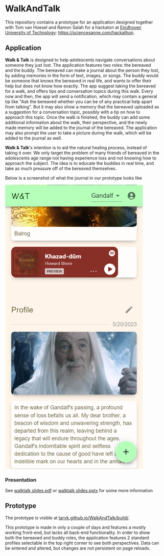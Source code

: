 # WalkAndTalk

This repository contains a prototype for an application designed together with Tom van Hoesel and Ramon Salah for a hackaton at [Eindhoven University of Technology](https://www.tue.nl/en/): https://sciencesanne.com/hackathon.

## Application

**Walk & Talk** is designed to help adolescents navigate conversations about someone they just lost. The application features two roles: the bereaved and the buddy. The bereaved can make a journal about the person they lost, by adding memories in the form of text, images, or songs. The buddy would be someone that knows the bereaved in real life, and wants to offer their help but does not know how exactly. The app suggest taking the bereaved for a walk, and offers tips and conversation topics during this walk. Every now and then, the app will send a notification, which may contain a general tip like "Ask the bereaved whether you can be of any practical help apart from talking". But it may also show a memory that the bereaved uploaded as a suggestion for a conversation topic, possibly with a tip on how to approach this topic. Once the walk is finished, the buddy can add some additional information about the walk, their perspective, and the newly made memory will be added to the journal of the bereaved. The application may also prompt the user to take a picture during the walk, which will be added to the journal as well.

**Walk & Talk**'s intention is to aid the natural healing process, instead of taking it over. We only target the problem of many friends of bereaved in the adolescents age range not having experience loss and not knowing how to approach the subject. The idea is to educate the buddies in real time, and take as much pressure off of the bereaved themselves.

Below is a screenshot of what the journal in our prototype looks like

![Screenshot](/screenshot.png)

### Presentation

See [walktalk slides.pdf](/walktalk%20slides.pdf) or [walktalk slides.pptx](/walktalk%20slides.pptx) for some more information

## Prototype

The prototype is visible at [tarvk.github.io/WalkAndTalk/build/](https://tarvk.github.io/WalkAndTalk/build/).

This prototype is made in only a couple of days and features a mostly working front-end, but lacks all back-end functionality. In order to show both the bereaved and buddy roles, the application features 2 standard profiles selectable in the top right corner to see both perspectives. Data can be entered and altered, but changes are not persistent on page reloads.
